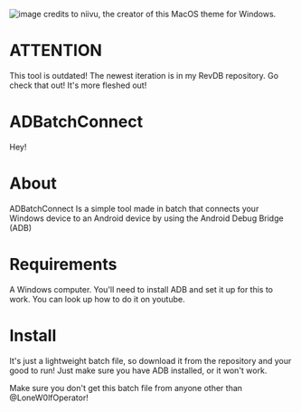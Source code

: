 ![image](https://user-images.githubusercontent.com/85533979/204660465-2ebbea90-00f4-4c47-a51c-1ed32a1027e8.png)
credits to niivu, the creator of this MacOS theme for Windows.
# ATTENTION
This tool is outdated! The newest iteration is in my RevDB repository. Go check that out! It's more fleshed out!

# ADBatchConnect
Hey!
# About
ADBatchConnect Is a simple tool made in batch that connects your Windows device to an Android device by using the Android Debug Bridge (ADB)

# Requirements
A Windows computer.
You'll need to install ADB and set it up for this to work. You can look up how to do it on youtube.

# Install
It's just a lightweight batch file, so download it from the repository and your good to run! Just make sure you have ADB installed, or it won't work.
















Make sure you don't get this batch file from anyone other than @LoneW0lfOperator!
